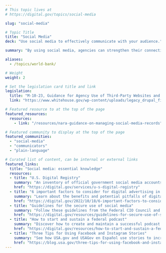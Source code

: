 ```yaml
---
# This topic lives at
# https://digital.gov/topics/social-media

slug: "social-media"

# Topic Title
title: "Social Media"
deck: "Use social media to effectively communicate with your audience."

summary: "By using social media, agencies can strengthen their connection with the public, promote transparency, and respond to their audience’s needs. Social media meets customers where they are, and it is a great place to communicate with them — making it an essential tool for communications during emergencies."

aliases:
  - /topics/world-bank/

# Weight
weight: 2

# Set the legislation card title and link
legislation:
  title: "M-10-23, Guidance for Agency Use of Third-Party Websites and Applications (PDF, 103 KB, 9 pages, June 2010)"
  link: "https://www.whitehouse.gov/wp-content/uploads/legacy_drupal_files/omb/memoranda/2010/m10-23.pdf"

# Featured resource to at the top of the page
featured_resources:
  resources:
    - link: "/resources/nara-guidance-on-managing-social-media-records"

# Featured community to display at the top of the page
featured_communities:
  - "social-media"
  - "communicators"
  - "plain-language"

# Curated list of content, can be internal or external links
featured_links:
  title: "Social media: essential knowledge"
  resources:
  - title: "U.S. Digital Registry"
    summary: "An inventory of official government social media accounts, mobile websites, and apps, as reported and authenticated by federal managers."
    href: "https://digital.gov/services/u-s-digital-registry"
  - title: "6 important factors to consider for digital advertising in government"
    summary: "Learn about the benefits and potential pitfalls of digital advertising and paid media."
    href: "https://digital.gov/2022/10/18/6-important-factors-to-consider-for-digital-advertising-in-government"
  - title: "Guidelines for the secure use of social media"
    summary: "Follow these guidelines from the Federal CIO Council and use social media in a manner that minimizes risk."
    href: "https://digital.gov/resources/guidelines-for-secure-use-of-social-media"
  - title: "How to start and sustain a federal podcast"
    summary: "Discover how to create and maintain a successful podcast at your federal agency."
    href: "https://digital.gov/resources/how-to-start-and-sustain-a-federal-podcast"
  - title: "Three Tips for Using Facebook and Instagram Stories"
    summary: "See how USA.gov and USAGov en Español use stories to increase their engagement rate and number of followers as they deliver helpful information to the public."
    href: "https://blog.usa.gov/three-tips-for-using-facebook-and-instagram-stories"
---
```

